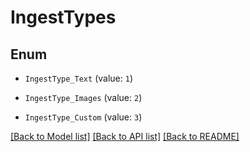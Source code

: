# IngestTypes

## Enum


* `IngestType_Text` (value: `1`)

* `IngestType_Images` (value: `2`)

* `IngestType_Custom` (value: `3`)


[[Back to Model list]](../README.md#documentation-for-models) [[Back to API list]](../README.md#documentation-for-api-endpoints) [[Back to README]](../README.md)


